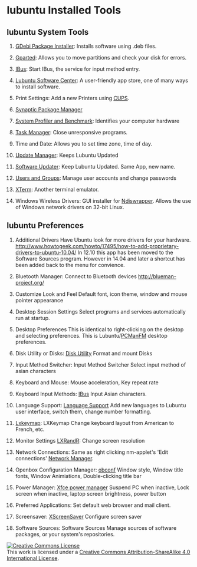 # lubuntu Installed Tools

## lubuntu System Tools

1. [GDebi Package Installer](https://launchpad.net/gdebi): Installs software using .deb files.

2. [Gparted](https://github.com/GNOME/gparted): Allows you to move partitions and check your disk for errors.

3. [IBus](https://github.com/ibus/ibus): Start IBus, the service for input method entry.

4. [Lubuntu Software Center](https://launchpad.net/lubuntu-software-center): A user-friendly app store, one of many ways to install software.

5. Print Settings: Add a new Printers using [CUPS](https://en.wikipedia.org/wiki/CUPS).

6. [Synaptic Package Manager](https://launchpad.net/synaptic)

7. [System Profiler and Benchmark](https://github.com/lpereira/hardinfo): Identifies your computer hardware

8. [Task Manager](https://launchpad.net/ubuntu/+source/lxtask): Close unresponsive programs.

9. Time and Date: Allows you to set time zone, time of day.

10. [Update Manager](https://launchpad.net/ubuntu/+source/update-manager): Keeps Lubuntu Updated

11. [Software Updater](https://wiki.ubuntu.com/SoftwareUpdates): Keep Lubuntu Updated. Same App, new name.

12. [Users and Groups](https://help.ubuntu.com/lts/serverguide/user-management.html): Manage user accounts and change passwords

13. [XTerm](https://launchpad.net/ubuntu/+source/xterm): Another terminal emulator.

14. Windows Wireless Drivers: GUI installer for [Ndiswrapper](https://launchpad.net/ubuntu/+source/ndiswrapper). Allows the use of Windows network drivers on 32-bit Linux. 

## lubuntu Preferences

1. Additional Drivers Have Ubuntu look for more drivers for your hardware. http://www.howtogeek.com/howto/17495/how-to-add-proprietary-drivers-to-ubuntu-10.04/ In 12.10 this app has been moved to the Software Sources program. However in 14.04 and later a shortcut has been added back to the menu for convience.

2. Bluetooth Manager: Connect to Bluetooth devices http://blueman-project.org/

3. Customize Look and Feel Default font, icon theme, window and mouse pointer appearance

4. Desktop Session Settings Select programs and services automatically run at startup.

5. Desktop Preferences This is identical to right-clicking on the desktop and selecting preferences. This is Lubuntu/[PCManFM](https://launchpad.net/ubuntu/+source/pcmanfm) desktop preferences.

6. Disk Utility or Disks: [Disk Utility](https://launchpad.net/ubuntu/+source/gnome-disk-utility) Format and mount Disks

7. Input Method Switcher: Input Method Switcher Select input method of asian characters

8. Keyboard and Mouse: Mouse acceleration, Key repeat rate

9. Keyboard Input Methods: [IBus](https://github.com/ibus/ibus) Input Asian characters.

10. Language Support: [Language Support](https://www.howtogeek.com/howto/17528/change-the-user-interface-language-in-ubuntu/) Add new languages to Lubuntu user interface, switch them, change number formatting.

11. [Lxkeymap](https://launchpad.net/lxkeymap/): LXKeymap Change keyboard layout from American to French, etc.

12. Monitor Settings [LXRandR](https://launchpad.net/ubuntu/+source/lxrandr): Change screen resolution

13. Network Connections: Same as right clicking nm-applet's 'Edit connections' [Network Manager](https://launchpad.net/ubuntu/+source/network-manager).

14. Openbox Configuration Manager: [obconf](https://launchpad.net/ubuntu/+source/lxappearance-obconf) Window style, Window title fonts, Window Animiations, Double-clicking title bar

15. Power Manager: [Xfce power manager](https://git.xfce.org/xfce/xfce4-power-manager) Suspend PC when inactive, Lock screen when inactive, laptop screen brightness, power button

16. Preferred Applications: Set default web browser and mail client.

17. Screensaver: [XScreenSaver](https://launchpad.net/ubuntu/+source/xscreensaver) Configure screen saver

18. Software Sources: Software Sources Manage sources of software packages, or your system's repositories. 


<a rel="license" href="http://creativecommons.org/licenses/by-sa/4.0/"><img alt="Creative Commons License" style="border-width:0" src="https://i.creativecommons.org/l/by-sa/4.0/80x15.png" /></a><br />This work is licensed under a <a rel="license" href="http://creativecommons.org/licenses/by-sa/4.0/">Creative Commons Attribution-ShareAlike 4.0 International License</a>.
